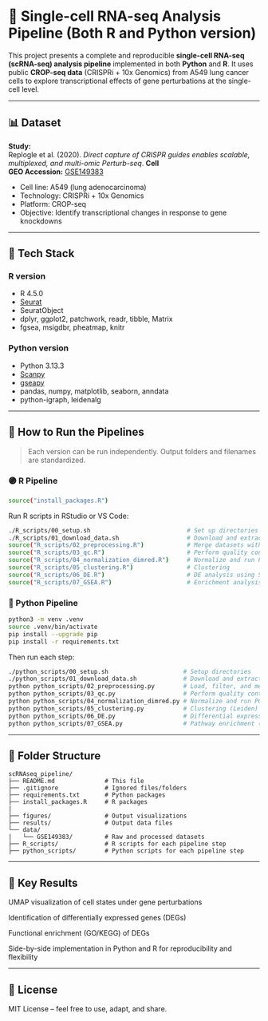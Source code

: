 # 🔬 Single-cell RNA-seq Analysis Pipeline (Both R and Python version)

This project presents a complete and reproducible **single-cell RNA-seq (scRNA-seq) analysis pipeline** implemented in both **Python** and **R**. It uses public **CROP-seq data** (CRISPRi + 10x Genomics) from A549 lung cancer cells to explore transcriptional effects of gene perturbations at the single-cell level.

---

## 📊 Dataset

**Study:**  
Replogle et al. (2020). *Direct capture of CRISPR guides enables scalable, multiplexed, and multi-omic Perturb-seq*. **Cell**  
**GEO Accession:** [GSE149383](https://www.ncbi.nlm.nih.gov/geo/query/acc.cgi?acc=GSE149383)

- Cell line: A549 (lung adenocarcinoma)
- Technology: CRISPRi + 10x Genomics
- Platform: CROP-seq
- Objective: Identify transcriptional changes in response to gene knockdowns

---

## 🧰 Tech Stack

### R version
- R 4.5.0
- [Seurat](https://satijalab.org/seurat/)
- SeuratObject
- dplyr, ggplot2, patchwork, readr, tibble, Matrix
- fgsea, msigdbr, pheatmap, knitr

### Python version
- Python 3.13.3
- [Scanpy](https://scanpy.readthedocs.io/)
- [gseapy](https://gseapy.readthedocs.io/)
- pandas, numpy, matplotlib, seaborn, anndata
- python-igraph, leidenalg

---

## 🚀 How to Run the Pipelines

> Each version can be run independently. Output folders and filenames are standardized.

### 🟣 R Pipeline

```bash
source("install_packages.R")
```

Run R scripts in RStudio or VS Code:

```bash
./R_scripts/00_setup.sh                           # Set up directories
./R_scripts/01_download_data.sh                   # Download and extract GSE149383
source("R_scripts/02_preprocessing.R")            # Merge datasets with metadata
source("R_scripts/03_qc.R")                       # Perform quality control
source("R_scripts/04_normalization_dimred.R")     # Normalize and run PCA/UMAP
source("R_scripts/05_clustering.R")               # Clustering
source("R_scripts/06_DE.R")                       # DE analysis using Seurat
source("R_scripts/07_GSEA.R")                     # Enrichment analysis using fgsea
```

### 🔷 Python Pipeline

```bash
python3 -m venv .venv
source .venv/bin/activate
pip install --upgrade pip
pip install -r requirements.txt
```

Then run each step:

```bash
./python_scripts/00_setup.sh                     # Setup directories
./python_scripts/01_download_data.sh             # Download and extract GSE149383
python python_scripts/02_preprocessing.py        # Load, filter, and merge datasets
python python_scripts/03_qc.py                   # Perform quality control
python python_scripts/04_normalization_dimred.py # Normalize and run PCA/UMAP
python python_scripts/05_clustering.py           # Clustering (Leiden)
python python_scripts/06_DE.py                   # Differential expression
python python_scripts/07_GSEA.py                 # Pathway enrichment (GO/KEGG)
```

---

## 📂 Folder Structure

```
scRNAseq_pipeline/
├── README.md              # This file
├── .gitignore             # Ignored files/folders
├── requirements.txt       # Python packages
├── install_packages.R     # R packages
|
├── figures/               # Output visualizations
├── results/               # Output data files
└── data/
|   └── GSE149383/         # Raw and processed datasets
├── R_scripts/             # R scripts for each pipeline step
├── python_scripts/        # Python scripts for each pipeline step

```

---

## 🧪 Key Results

UMAP visualization of cell states under gene perturbations

Identification of differentially expressed genes (DEGs)

Functional enrichment (GO/KEGG) of DEGs

Side-by-side implementation in Python and R for reproducibility and flexibility


---

## 📘 License

MIT License – feel free to use, adapt, and share.
